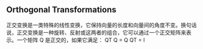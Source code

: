 ## Orthogonal Transformations
正交变换是一类特殊的线性变换，它保持向量的长度和向量间的角度不变。换句话说，正交变换是一种旋转、反射或这两者的组合，它可以通过一个正交矩阵来表示。一个矩阵 
Q 是正交的，如果它满足：
QT Q = Q QT = I


